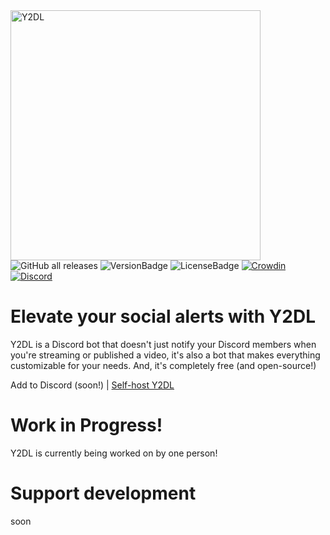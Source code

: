 <img height="400" align="right" style="float: left; margin: 0 10px 0 0;" alt="Y2DL" src="https://github.com/user-attachments/assets/02e0c3f3-2672-4f36-a858-c8010c06e14f">  

![GitHub all releases](https://img.shields.io/github/downloads/Y2DL/Y2DL/total) ![VersionBadge](https://img.shields.io/github/v/release/Y2DL/Y2DL)
![LicenseBadge](https://img.shields.io/github/license/Y2DL/Y2DL) [![Crowdin](https://badges.crowdin.net/y2dl/localized.svg)](https://crowdin.com/project/y2dl) [![Discord](https://img.shields.io/discord/1135815464891732089)](https://discord.gg/P5ecFZNyCc) 
# Elevate your social alerts with Y2DL
Y2DL is a Discord bot that doesn't just notify your Discord members when you're streaming or published a video, it's also a bot that makes everything customizable for your needs. And, it's completely free (and open-source!)

Add to Discord (soon!) | [Self-host Y2DL](https://y2dl.jb.is-a.dev/docs/self-host)

# Work in Progress!
Y2DL is currently being worked on by one person!

# Support development
soon

